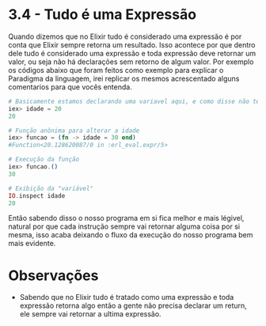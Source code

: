 # 3.4 - Tudo é uma Expressão

Quando dizemos que no Elixir tudo é considerado uma expressão é por conta que Elixir sempre retorna um resultado. Isso acontece por que dentro dele tudo é considerado uma expressão e toda expressão deve retornar um valor, ou seja não há declarações sem retorno de algum valor. Por exemplo os códigos abaixo que foram feitos como exemplo para explicar o Paradigma da linguagem, irei replicar os mesmos acrescentado alguns comentarios para que vocês entenda.

```elixir
# Basicamente estamos declarando uma variavel aqui, e como disse não temos declarações sem retorno de valor. Então ele vai simplesmente imprimir para a gente o valor da variavel, comparando com linguagens imperativas o ato de declarar a variavel não ia trazer para gente nenhum retorno a não ser se a gente fizesse de maneira implícita. O mesmo comportamento acontece nos códigos abaixo deste.
iex> idade = 20
20

# Função anônima para alterar a idade
iex> funcao = (fn -> idade = 30 end)
#Function<20.128620087/0 in :erl_eval.expr/5>

# Execução da função
iex> funcao.()
30

# Exibição da "variável"
IO.inspect idade
20
```

Então sabendo disso o nosso programa em si fica melhor e mais légivel, natural por que cada instrução sempre vai retornar alguma coisa por si mesma, isso acaba deixando o fluxo da execução do nosso programa bem mais evidente.

# Observações

- Sabendo que no Elixir tudo é tratado como uma expressão e toda expressão retorna algo então a gente não precisa declarar um return, ele sempre vai retornar a ultima expressão.